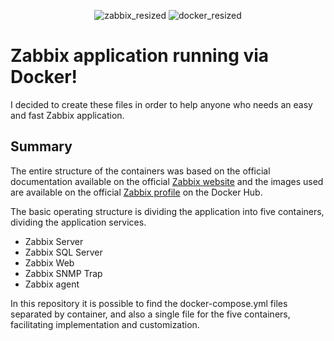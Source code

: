 <div align="center">
  
![zabbix_resized](https://user-images.githubusercontent.com/111438070/219988505-c2afa947-c9b3-49c8-ac6c-ee9abc09c707.png)
![docker_resized](https://user-images.githubusercontent.com/111438070/219988579-35fd451e-ca53-4095-aecb-5759d4c8bb1b.png)

</div>

# Zabbix application running via Docker!
I decided to create these files in order to help anyone who needs an easy and fast Zabbix application.
## Summary
The entire structure of the containers was based on the official documentation available on the official [Zabbix website](https://www.zabbix.com/container_images) and the images used are available on the official [Zabbix profile](https://hub.docker.com/u/zabbix) on the Docker Hub.

The basic operating structure is dividing the application into five containers, dividing the application services.
* Zabbix Server
* Zabbix SQL Server
* Zabbix Web
* Zabbix SNMP Trap
* Zabbix agent

In this repository it is possible to find the docker-compose.yml files separated by container, and also a single file for the five containers, facilitating implementation and customization.
